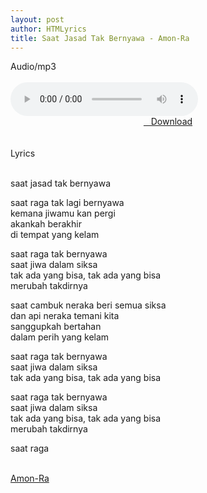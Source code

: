 ```yaml
---
layout: post
author: HTMLyrics
title: Saat Jasad Tak Bernyawa - Amon-Ra
---
```


<div class="htl">Audio/mp3</div><br />

<audio class='js-player' style="--plyr-color-main: #212121;" controls>
<source src="https://drive.google.com/uc?authuser=0&id=1uAsk3C2c-5XnDwsLq-jOgr_cZ96U81h8&export=download" type="audio/mp3">
</audio><br />

<center>
<a href="https://drive.google.com/uc?authuser=0&id=1uAsk3C2c-5XnDwsLq-jOgr_cZ96U81h8&export=download" class="hbt"><i class="fa fa-chevron-down" aria-hidden="true"></i>&nbsp; &nbsp;Download</a>
</center><br />
<br />

<div class="htl">Lyrics</div><br />

saat jasad tak bernyawa<br />

saat raga tak lagi bernyawa<br />
kemana jiwamu kan pergi<br />
akankah berakhir<br />
di tempat yang kelam<br />

saat raga tak bernyawa<br />
saat jiwa dalam siksa<br />
tak ada yang bisa, tak ada yang bisa<br />
merubah takdirnya<br />

saat cambuk neraka beri semua siksa<br />
dan api neraka temani kita<br />
sanggupkah bertahan<br />
dalam perih yang kelam<br />

saat raga tak bernyawa<br />
saat jiwa dalam siksa<br />
tak ada yang bisa, tak ada yang bisa<br />

saat raga tak bernyawa<br />
saat jiwa dalam siksa<br />
tak ada yang bisa, tak ada yang bisa<br />
merubah takdirnya<br />

saat raga<br />
<br />

<i class="fa fa-hashtag" aria-hidden="true"></i>
<a href="/artist/amonra">Amon-Ra</a>
